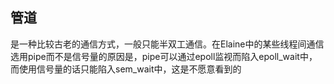 ## 管道
是一种比较古老的通信方式，一般只能半双工通信。在Elaine中的某些线程间通信选用pipe而不是信号量的原因是，pipe可以通过epoll监视而陷入epoll_wait中，而使用信号量的话只能陷入sem_wait中，这是不愿意看到的
